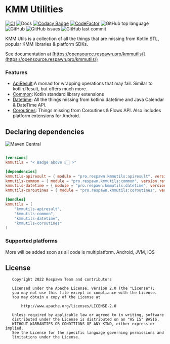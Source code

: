 # KMM Utilities

[![CI](https://github.com/respawn-app/kmmutils/actions/workflows/ci.yml/badge.svg?branch=master)](https://github.com/respawn-app/kmmutils/actions/workflows/ci.yml)
![Docs](https://img.shields.io/website?down_color=red&label=Docs&up_color=green&up_message=Online&url=http%3A%2F%2Fopensource.respawn.pro%2Fkmmutils%2F%23%2F)
[![Codacy Badge](https://api.codacy.com/project/badge/Grade/8846c438e5534e45b7b70d75ccdc0107)](https://app.codacy.com/gh/respawn-app/kmmutils?utm_source=github.com&utm_medium=referral&utm_content=respawn-app/kmmutils&utm_campaign=Badge_Grade_Settings)
[![CodeFactor](https://www.codefactor.io/repository/github/respawn-app/kmmutils/badge)](https://www.codefactor.io/repository/github/respawn-app/kmmutils)
![GitHub top language](https://img.shields.io/github/languages/top/respawn-app/kmmutils)
![GitHub](https://img.shields.io/github/license/respawn-app/kmmutils)
![GitHub issues](https://img.shields.io/github/issues/respawn-app/kmmutils)
![GitHub last commit](https://img.shields.io/github/last-commit/respawn-app/kmmutils)

KMM Utils is a collection of all the things that are missing from Kotlin STL, popular KMM libraries & platform SDKs.

See documentation at [https://opensource.respawn.pro/kmmutils/](https://opensource.respawn.pro/kmmutils/)

### Features

* [ApiResult](https://opensource.respawn.pro/kmmutils/apiresult):A monad for wrapping operations that may fail. Similar
  to kotlin.Result, but offers much more.
* [Common](https://opensource.respawn.pro/kmmutils/common): Kotlin standard library extensions
* [Datetime](https://opensource.respawn.pro/kmmutils/datetime): All the things missing from kotlinx.datetime and Java
  Calendar & DateTime API.
* [Coroutines](https://opensource.respawn.pro/kmmutils/coroutines): Things missing from Coroutines & Flows API. Also
  includes platform extensions for Android.

## Declaring dependencies

![Maven Central](https://img.shields.io/maven-central/v/pro.respawn.kmmutils/apiresult?label=Maven%20Central)

```toml

[versions]
kmmutils = "< Badge above 👆🏻 >"

[dependencies]
kmmutils-apiresult = { module = "pro.respawn.kmmutils:apiresult", version.ref = "kmmutils" }
kmmutils-common = { module = "pro.respawn.kmmutils:common", version.ref = "kmmutils" }
kmmutils-datetime = { module = "pro.respawn.kmmutils:datetime", version.ref = "kmmutils" }
kmmutils-coroutines = { module = "pro.respawn.kmmutils:coroutines", version.ref = "kmmutils" }

[bundles]
kmmutils = [
    "kmmutils-apiresult",
    "kmmutils-common",
    "kmmutils-datetime",
    "kmmutils-coroutines"
]

```

### Supported platforms

More will be added soon as all code is multiplatform.
Android, JVM, iOS

## License

```
   Copyright 2022 Respawn Team and contributors

   Licensed under the Apache License, Version 2.0 (the "License");
   you may not use this file except in compliance with the License.
   You may obtain a copy of the License at

       http://www.apache.org/licenses/LICENSE-2.0

   Unless required by applicable law or agreed to in writing, software
   distributed under the License is distributed on an "AS IS" BASIS,
   WITHOUT WARRANTIES OR CONDITIONS OF ANY KIND, either express or implied.
   See the License for the specific language governing permissions and
   limitations under the License.

```
